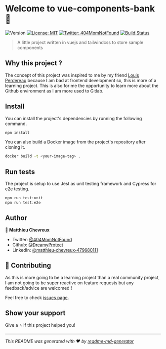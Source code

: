 # Welcome to vue-components-bank 👋
![Version](https://img.shields.io/badge/version-0.1.0-blue.svg?cacheSeconds=2592000)
[![License: MIT](https://img.shields.io/badge/License-MIT-yellow.svg)](#)
[![Twitter: 404MomNotFound](https://img.shields.io/twitter/follow/404MomNotFound.svg?style=social)](https://twitter.com/404MomNotFound)
[![Build Status](https://cloud.drone.io/api/badges/DreamyProtect/vue-components-bank/status.svg)](https://cloud.drone.io/DreamyProtect/vue-components-bank)

> A little project written in vuejs and tailwindcss to store sample components

## Why this project ?

The concept of this project was inspired to me by my friend [Louis Perdereau](https://github.com/lperdereau) because I am bad at frontend development so, this is more of a learning project.
This is also for me the opportunity to learn more about the Github environment as I am more used to Gitlab.

## Install

You can install the project's dependencies by running the following command.
```sh
npm install
```

You can also build a Docker image from the project's repository after cloning it.
```sh
docker build -t <your-image-tag> .
```

## Run tests

The project is setup to use Jest as unit testing framework and Cypress for e2e testing.
```sh
npm run test:unit
npm run test:e2e
```

## Author

👤 **Matthieu Chevreux**

* Twitter: [@404MomNotFound](https://twitter.com/404MomNotFound)
* Github: [@DreamyProtect](https://github.com/DreamyProtect)
* LinkedIn: [@matthieu-chevreux-479680111](https://linkedin.com/in/matthieu-chevreux-479680111)

## 🤝 Contributing

As this is more going to be a learning project than a real community project, I am not going to be super reactive on feature requests but any feedback/advice are welcomed !

Feel free to check [issues page](https://github.com/DreamyProtect/vue-components-bank/issues). 

## Show your support

Give a ⭐️ if this project helped you!

***
_This README was generated with ❤️ by [readme-md-generator](https://github.com/kefranabg/readme-md-generator)_